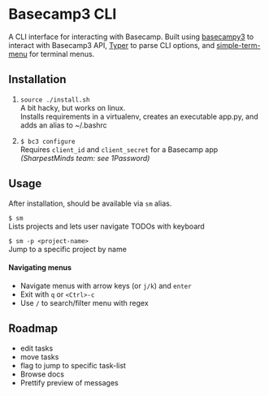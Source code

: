 # Basecamp3 CLI

A CLI interface for interacting with Basecamp. Built using
[basecampy3](https://github.com/phistrom/basecampy3) to interact with Basecamp3 API,
[Typer](https://github.com/tiangolo/typer) to parse CLI options, and [simple-term-menu](https://github.com/IngoMeyer441/simple-term-menu) for terminal menus.

## Installation
1. `source ./install.sh`  
A bit hacky, but works on linux.  
Installs requirements in a virtualenv, creates an executable app.py,
and adds an alias to ~/.bashrc


1. `$ bc3 configure`  
Requires `client_id` and `client_secret` for a Basecamp app  
*(SharpestMinds team: see 1Password)*


## Usage
After installation, should be available via `sm` alias.

`$ sm`  
Lists projects and lets user navigate TODOs with keyboard

`$ sm -p <project-name>`  
Jump to a specific project by name

#### Navigating menus
- Navigate menus with arrow keys (or `j/k`) and `enter`
- Exit with `q` or `<Ctrl>-c`
- Use `/` to search/filter menu with regex

## Roadmap
- edit tasks
- move tasks
- flag to jump to specific task-list
- Browse docs
- Prettify preview of messages
